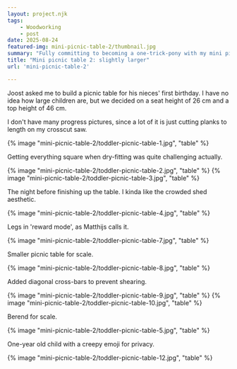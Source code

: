 ```yaml
---
layout: project.njk
tags: 
    - Woodworking
    - post
date: 2025-08-24
featured-img: mini-picnic-table-2/thumbnail.jpg
summary: "Fully committing to becoming a one-trick-pony with my mini picnic tables."
title: "Mini picnic table 2: slightly larger"
url: 'mini-picnic-table-2'

---
```


Joost asked me to build a picnic table for his nieces' first birthday. I have no idea how large children are, but we decided on a seat height of 26 cm and a top height of 46 cm.

I don't have many progress pictures, since a lot of it is just cutting planks to length on my crosscut saw.

{% image "mini-picnic-table-2/toddler-picnic-table-1.jpg", "table" %}

Getting everything square when dry-fitting was quite challenging actually.

{% image "mini-picnic-table-2/toddler-picnic-table-2.jpg", "table" %}
{% image "mini-picnic-table-2/toddler-picnic-table-3.jpg", "table" %}

The night before finishing up the table. I kinda like the crowded shed aesthetic.

{% image "mini-picnic-table-2/toddler-picnic-table-4.jpg", "table" %}

Legs in 'reward mode', as Matthijs calls it.

{% image "mini-picnic-table-2/toddler-picnic-table-7.jpg", "table" %}

Smaller picnic table for scale.

{% image "mini-picnic-table-2/toddler-picnic-table-8.jpg", "table" %}

Added diagonal cross-bars to prevent shearing.

{% image "mini-picnic-table-2/toddler-picnic-table-9.jpg", "table" %}
{% image "mini-picnic-table-2/toddler-picnic-table-10.jpg", "table" %}

Berend for scale.

{% image "mini-picnic-table-2/toddler-picnic-table-5.jpg", "table" %}

One-year old child with a creepy emoji for privacy.

{% image "mini-picnic-table-2/toddler-picnic-table-12.jpg", "table" %}
